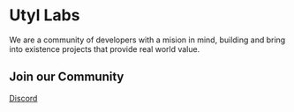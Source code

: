 # Utyl Labs

We are a community of developers with a mision in mind, building and bring into existence projects that provide real world value.

## Join our Community

[Discord](https://discord.gg/U5Cwrt7pvK)
